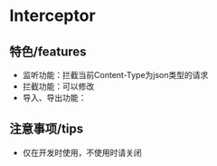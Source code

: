 # Interceptor

## 特色/features
- 监听功能：拦截当前Content-Type为json类型的请求
- 拦截功能：可以修改
- 导入、导出功能：


## 注意事项/tips
- 仅在开发时使用，不使用时请关闭